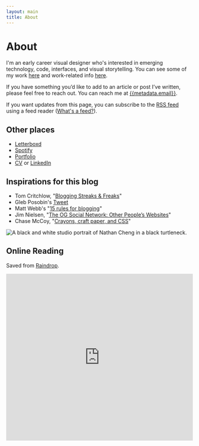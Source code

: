 ```yaml
---
layout: main
title: About
---
```


<h1>
	About
</h1>

<div class="post-content mb-24">
<div class="mdOg:flex flex-row gap-8 justify-between items-start">
<div class="grow">

I'm an early career visual designer who's interested in emerging technology, code, interfaces, and visual storytelling. You can see some of my work [here]({{metadata.portfolio}}) and work-related info [here]({{metadata.portfolio}}/info). 

If you have something you’d like to add to an article or post I’ve written, please feel free to reach out. You can reach me at [{{metadata.email}}](mailto:{{metadata.email}}). 

If you want updates from this page, you can subscribe to the [RSS feed](/feed.xml) using a feed reader ([What's a feed?](https://aboutfeeds.com/)).

## Other places
- [Letterboxd]({{metadata.letterboxd}})
- [Spotify](https://open.spotify.com/user/1237353257?si=08574652c9d4437b)
- [Portfolio]({{metadata.portfolio}})
- [CV]({{metadata.cv}}) or [LinkedIn]({{metadata.linkedin}})

## Inspirations for this blog
- Tom Critchlow, "[Blogging Streaks & Freaks](https://tomcritchlow.com/2022/05/20/streaks/)"
- Gleb Posobin's [Tweet](https://twitter.com/posobin/status/1091156574993870849)
- Matt Webb's "[15 rules for blogging](https://interconnected.org/home/2020/09/10/streak)"
- Jim Nielsen, "[The OG Social Network: Other People’s Websites](https://blog.jim-nielsen.com/2022/other-peoples-websites/)"
- Chase McCoy, "[Crayons, craft paper, and CSS](https://chasem.co/2022/06/crayons-and-css)"
</div>
<img src="../assets/img/Portrait-min.JPG" class="w-1/2 mdOg:w-1/3 flex-initial shrink" alt="A black and white studio portrait of Nathan Cheng in a black turtleneck."/>
</div>

## Online Reading
Saved from [Raindrop](https://raindrop.io/).
<iframe style="border: 0; width: 100%; height: 450px;" allowfullscreen frameborder="0" src="https://raindrop.io/nathancheng/saved-26498453/embed/sort=-created&theme=auto&search=%E2%9D%A4%EF%B8%8F" class="rounded-lg shadow-sm"></iframe>

</div>